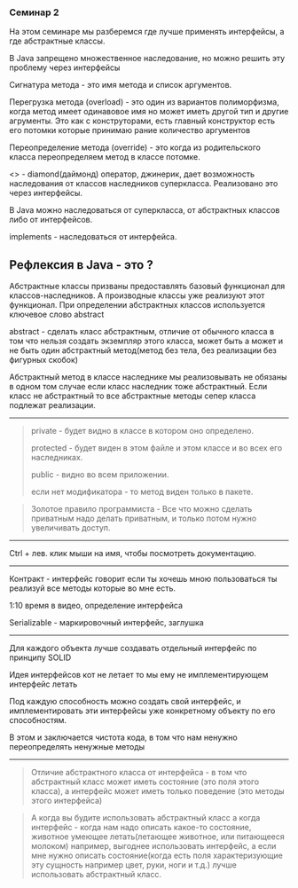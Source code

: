 ### Семинар 2

На этом семинаре мы разберемся где лучше применять интерфейсы, а где абстрактные классы.

В Java запрещено множественное наследование, но можно решить эту проблему через интерфейсы

Сигнатура метода - это имя метода и список аргументов.

Перегрузка метода (overload) - это один из вариантов полиморфизма, когда метод имеет одинавовое имя но может иметь другой тип и другие агрументы. Это как с конструторами, есть главный конструктор есть его потомки которые принимаю рание количество аргументов 

Переопределение метода (override) - это когда из родительского класса переопределяем метод в классе потомке.

<> - diamond(даймонд) оператор, джинерик, дает возможность наследования от классов наследников суперкласса. Реализовано это через интерфейсы.

В Java можно наследоваться от суперкласса, от абстрактных классов либо от интерфейсов.

implements - наследоваться от интерфейса.

Рефлексия в Java - это ?
---

Абстрактные классы призваны предоставлять базовый функционал для классов-наследников. А производные классы уже реализуют этот функционал. При определении абстрактных классов используется ключевое слово abstract

abstract - сделать класс абстрактным, отличие от обычного класса в том что нельзя создать экземпляр этого класса, может быть а может и не быть один абстрактный метод(метод без тела, без реализации без фигурных скобок)

Абстрактный метод в классе наследнике мы реализовывать не обязаны в одном том случае если класс наследник тоже абстрактный. Если класс не абстрактный то все абстрактные методы сепер класса подлежат реализации.

---

>private - будет видно в классе в котором оно определено.
> 
>protected - будет виден в этом файле и этом классе и во всех его наследниках.
>
>public - видно во всем приложении.
> 
>если нет модификатора - то метод виден только в пакете.

>Золотое правило программиста - Все что можно сделать приватным надо делать приватным, и только потом нужно увеличивать доступ.

---

Ctrl + лев. клик мыши на имя, чтобы посмотреть документацию.

---

Контракт - интерфейс говорит если ты хочешь мною пользоваться ты реализуй все методы которые во мне есть.

1:10 время в видео, определение интерфейса

Serializable - маркировочный интерфейс, заглушка

---

Для каждого объекта лучше создавать отдельный интерфейс по принципу SOLID

Идея интерфейсов кот не летает то мы ему не имплементирующем интерфейс летать

Под каждую способность можно создать свой интерфейс, и имплементировать эти интерфейсы уже конкретному объекту по его способностям. 

В этом и заключается чистота кода, в том что нам ненужно переопределять ненужные методы

---

>Отличие абстрактного класса от интерфейса - в том что абстрактный класс может иметь состояние (это поля этого класса), а интерфейс может иметь только поведение (это методы этого интерфейса)

>А когда вы будите использовать абстрактный класс а когда интерфейс - когда нам надо описать какое-то состояние, животное умеющее летать(летающее животное, или питающееся молоком) например, выгоднее использовать интерфейс, а если мне нужно описать состояние(когда есть поля характеризующие эту сущность например цвет, руки, ноги и т.д.) лучше использовать абстрактный класс. 